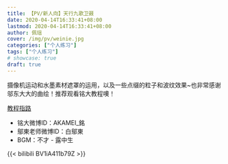 ```yaml
---
title: 【PV/新人向】天行九歌卫聂
date: 2020-04-14T16:33:41+08:00
lastmod: 2020-04-14T16:33:41+08:00
author: 佩瑶
cover: /img/pv/weinie.jpg
categories: ["个人练习"]
tags: ["个人练习"]
# showcase: true
draft: true
---
```


摄像机运动和水墨素材遮罩的运用，以及一些点缀的粒子和波纹效果~也非常感谢邬东大大的曲绘！推荐观看铭大教程噢！

<!--more-->

[教程指路](https://www.bilibili.com/video/BV1HW411m7Ha)

- 铭大微博ID：AKAMEI_銘
- 鄔東老师微博ID：白鄔東
- BGM：不才 - 露中生

{{< bilibili BV1iA411b79Z >}}
